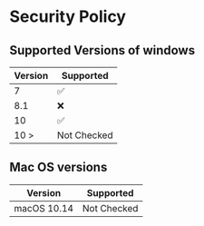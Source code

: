 # Security Policy

## Supported Versions of windows


| Version | Supported          |
| ------- | ------------------ |
| 7       | :white_check_mark: |
| 8.1     | :x:                |
| 10      | :white_check_mark: |
| 10 >    | Not Checked        |
 
 ## Mac OS versions
| Version    | Supported          |
| ---------- | ------------------ |
| macOS 10.14| Not Checked        |

